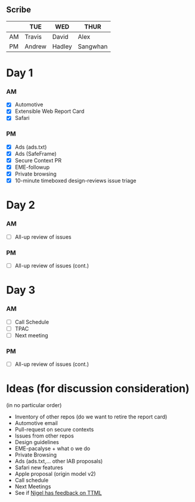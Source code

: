 ## Scribe

|     | TUE    | WED    | THUR     |
| --- | ------ | ------ | -------- |
| AM  | Travis | David  | Alex     |
| PM  | Andrew | Hadley | Sangwhan |


# Day 1
### AM

 - [x] Automotive
 - [x] Extensible Web Report Card 
 - [x] Safari
### PM
 - [x] Ads (ads.txt)
 - [x] Ads (SafeFrame)
 - [x] Secure Context PR
 - [x] EME-followup
 - [x] Private browsing
 - [x] 10-minute timeboxed design-reviews issue triage

# Day 2
### AM
 - [ ] All-up review of issues
### PM
 - [ ] All-up review of issues (cont.)

# Day 3
### AM
 - [ ] Call Schedule
 - [ ] TPAC
 - [ ] Next meeting
### PM
 - [ ] All-up review of issues (cont.)

# Ideas (for discussion consideration)
(in no particular order)

* Inventory of other repos (do we want to retire the report card)
* Automotive email
* Pull-request on secure contexts
* Issues from other repos
* Design guidelines
* EME-pacalyse + what o we do
* Private Browsing
* Ads (ads.txt,... other IAB proposals)
* Safari new features
* Apple proposal (origin model v2)
* Call schedule
* Next Meetings
* See if [Nigel has feedback on TTML](https://github.com/w3ctag/design-reviews/issues/138)
